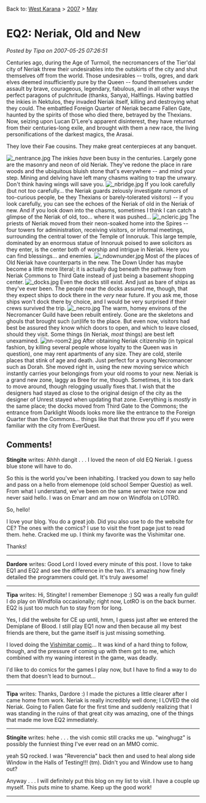 Back to: [West Karana](/posts/westkarana.md) > [2007](/posts/2007/westkarana.md) > [May](./westkarana.md)
# EQ2: Neriak, Old and New

*Posted by Tipa on 2007-05-25 07:26:51*

Centuries ago, during the Age of Turmoil, the necromancers of the Tier'dal city of Neriak threw their undesirables into the outskirts of the city and shut themselves off from the world. Those undesirables -- trolls, ogres, and dark elves deemed insufficiently pure by the Queen -- found themselves under assault by brave, courageous, legendary, fabulous, and in all other ways the perfect paragons of pulchritude (thanks, Sanya), Halflings. Having battled the inkies in Nektulos, they invaded Neriak itself, killing and destroying what they could. The embattled Foreign Quarter of Neriak became Fallen Gate, haunted by the spirits of those who died there, betrayed by the Thexians. Now, seizing upon Lucan D'Lere's apparent disinterest, they have returned from their centuries-long exile, and brought with them a new race, the living personifications of the darkest magics, the Arasai.

They love their Fae cousins. They make great centerpieces at any banquet.


![_nentrance.jpg](../../../uploads/2007/05/_nentrance.jpg)
The inkies *have* been busy in the centuries. Largely gone are the masonry and neon of old Neriak. They've redone the place in rare woods and the ubiquitous bluish stone that's everywhere -- and mind your step. Mining and delving have left many chasms waiting to trap the unwary. Don't think having wings will save you.
![_nbridge.jpg](../../../uploads/2007/05/_nbridge.jpg)
If you look carefully (but not *too* carefully... the Neriak guards zelously investigate rumors of too-curious people, be they Thexians or barely-tolerated visitors) -- if you look carefully, you can see the echoes of the Neriak of old in the Neriak of new. And if you look down into the chasms, sometimes I think I can catch a glimpse of the Neriak of old, too... where it was pushed...
![_ncleric.jpg](../../../uploads/2007/05/_ncleric.jpg)
The priests of Neriak moved from their neon-soaked home into the Spires -- four towers for administration, receiving visitors, or informal meetings, surrounding the central tower of the Temple of Innoruuk. This large temple, dominated by an enormous statue of Innoruuk poised to awe solicitors as they enter, is the center both of worship and intrigue in Neriak. Here you can find blessings... and enemies.
![_ndownunder.jpg](../../../uploads/2007/05/_ndownunder.jpg)
Most of the places of Old Neriak have counterparts in the new. The Down Under has maybe become a little more literal; it is actually dug beneath the pathway from Neriak Commons to Third Gate instead of just being a basement shopping center.
![_docks.jpg](../../../uploads/2007/05/_docks.jpg)
Even the docks still exist. And just as bare of ships as they've ever been. The people near the docks assured me, though, that they expect ships to dock there in the *very* near future. If you ask me, those ships won't dock there by choice, and I would be very surprised if their crews survived the trip.
![_necro.jpg](../../../uploads/2007/05/_necro.jpg)
The warm, homey environs of the Necromancer Guild have been rebuilt entirely. Gone are the skeletons and ghouls that brought such (un)life to the place. But even now, visitors had best be assured they know which doors to open, and which to leave closed, should they visit. Some things (in Neriak, *most* things) are best left unexamined.
![nn-room2.jpg](../../../uploads/2007/05/nn-room2.jpg)
After obtaining Neriak citizenship (in typical fashion, by killing several people whose loyalty to the Queen was in question), one may rent apartments of any size. They are cold, sterile places that stink of age and death. Just perfect for a young Necromancer such as Dorah. She moved right in, using the new moving service which instantly carries your belongings from your old rooms to your new.
Neriak is a grand new zone, laggy as Bree for me, though. Sometimes, it is too dark to move around, though relogging usually fixes that. I wish that the designers had stayed as close to the original design of the city as the designer of Unrest stayed when updating that zone. Everything is *mostly* in the same place; the docks moved from Third Gate to the Commons; the entrance from Darklight Woods looks more like the entrance to the Foreign Quarter than the Commons... things like that that throw you off if you were familiar with the city from EverQuest.
## Comments!

**Stingite** writes: Ahhh dangit . . . I loved the neon of old EQ Neriak. I guess blue stone will have to do.

So this is the world you've been inhabiting. I tracked you down to say hello and pass on a hello from elemenope (old school Semper Questio) as well. From what I understand, we've been on the same server twice now and never said hello. I was on Emarr and am now on Windfola on LOTRO. 

So, hello!

I love your blog. You do a great job. Did you also use to do the website for CE? The ones with the comics? I use to visit the front page just to read them. hehe. Cracked me up. I think my favorite was the Vishimitar one.

Thanks!

---

**Dardore** writes: Good Lord I loved every minute of this post. I love to take EQ1 and EQ2 and see the difference in the two. It's amazing how finely detailed the programmers could get. It's truly awesome!

---

**Tipa** writes: Hi, Stingite! I remember Elemenope :) SQ was a really fun guild! I do play on Windfolia occasionally; right now, LotRO is on the back burner. EQ2 is just too much fun to stay from for long.

Yes, I did the website for CE up until, hmm, I guess just after we entered the Demiplane of Blood. I still play EQ1 now and then because all my best friends are there, but the game itself is just missing something.

I loved doing the [Vishimitar comic](http://westkarana.com/eqdkp/viewnews.php?s=&start=20)... It was kind of a hard thing to follow, though, and the pressure of coming up with them got to me, which combined with my waning interest in the game, was deadly.

I'd like to do comics for the games I play now, but I have to find a way to do them that doesn't lead to burnout...

---

**Tipa** writes: Thanks, Dardore :) I made the pictures a little clearer after I came home from work. Neriak is really incredibly well done; I LOVED the old Neriak. Going to Fallen Gate for the first time and suddenly realizing that I was standing in the ruins of that great city was amazing, one of the things that made me love EQ2 immediately.

---

**Stingite** writes: hehe . . . the vish comic still cracks me up. "winghugz" is possibly the funniest thing I've ever read on an MMO comic.

yeah SQ rocked. I was "Reverencia" back then and used to heal along side Window in the Halls of Testing!!! (tm). Didn't you and Window use to hang out? 

Anyway . . . I will definitely put this blog on my list to visit. I have a couple up myself. This puts mine to shame. Keep up the good work!

---

